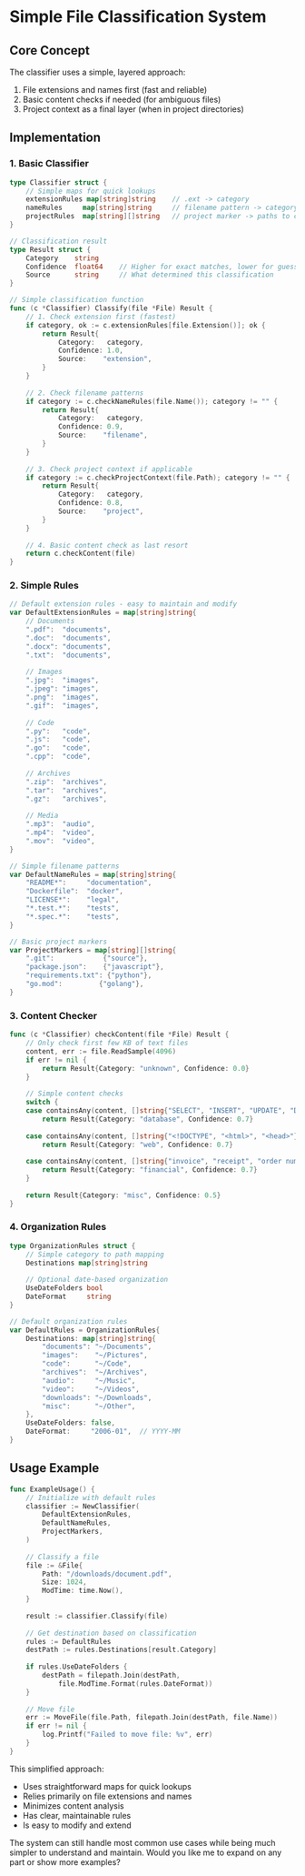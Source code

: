# Simple File Classification System

## Core Concept
The classifier uses a simple, layered approach:
1. File extensions and names first (fast and reliable)
2. Basic content checks if needed (for ambiguous files)
3. Project context as a final layer (when in project directories)

## Implementation

### 1. Basic Classifier
```go
type Classifier struct {
    // Simple maps for quick lookups
    extensionRules map[string]string    // .ext -> category
    nameRules     map[string]string     // filename pattern -> category
    projectRules  map[string][]string   // project marker -> paths to check
}

// Classification result
type Result struct {
    Category    string
    Confidence  float64    // Higher for exact matches, lower for guesses
    Source      string     // What determined this classification
}

// Simple classification function
func (c *Classifier) Classify(file *File) Result {
    // 1. Check extension first (fastest)
    if category, ok := c.extensionRules[file.Extension()]; ok {
        return Result{
            Category:   category,
            Confidence: 1.0,
            Source:    "extension",
        }
    }
    
    // 2. Check filename patterns
    if category := c.checkNameRules(file.Name()); category != "" {
        return Result{
            Category:   category,
            Confidence: 0.9,
            Source:    "filename",
        }
    }
    
    // 3. Check project context if applicable
    if category := c.checkProjectContext(file.Path); category != "" {
        return Result{
            Category:   category,
            Confidence: 0.8,
            Source:    "project",
        }
    }
    
    // 4. Basic content check as last resort
    return c.checkContent(file)
}
```

### 2. Simple Rules
```go
// Default extension rules - easy to maintain and modify
var DefaultExtensionRules = map[string]string{
    // Documents
    ".pdf":  "documents",
    ".doc":  "documents",
    ".docx": "documents",
    ".txt":  "documents",
    
    // Images
    ".jpg":  "images",
    ".jpeg": "images",
    ".png":  "images",
    ".gif":  "images",
    
    // Code
    ".py":   "code",
    ".js":   "code",
    ".go":   "code",
    ".cpp":  "code",
    
    // Archives
    ".zip":  "archives",
    ".tar":  "archives",
    ".gz":   "archives",
    
    // Media
    ".mp3":  "audio",
    ".mp4":  "video",
    ".mov":  "video",
}

// Simple filename patterns
var DefaultNameRules = map[string]string{
    "README*":     "documentation",
    "Dockerfile":  "docker",
    "LICENSE*":    "legal",
    "*.test.*":    "tests",
    "*.spec.*":    "tests",
}

// Basic project markers
var ProjectMarkers = map[string][]string{
    ".git":            {"source"},
    "package.json":    {"javascript"},
    "requirements.txt": {"python"},
    "go.mod":         {"golang"},
}
```

### 3. Content Checker
```go
func (c *Classifier) checkContent(file *File) Result {
    // Only check first few KB of text files
    content, err := file.ReadSample(4096)
    if err != nil {
        return Result{Category: "unknown", Confidence: 0.0}
    }
    
    // Simple content checks
    switch {
    case containsAny(content, []string{"SELECT", "INSERT", "UPDATE", "DELETE"}):
        return Result{Category: "database", Confidence: 0.7}
        
    case containsAny(content, []string{"<!DOCTYPE", "<html>", "<head>"}):
        return Result{Category: "web", Confidence: 0.7}
        
    case containsAny(content, []string{"invoice", "receipt", "order number"}):
        return Result{Category: "financial", Confidence: 0.7}
    }
    
    return Result{Category: "misc", Confidence: 0.5}
}
```

### 4. Organization Rules
```go
type OrganizationRules struct {
    // Simple category to path mapping
    Destinations map[string]string
    
    // Optional date-based organization
    UseDateFolders bool
    DateFormat     string
}

// Default organization rules
var DefaultRules = OrganizationRules{
    Destinations: map[string]string{
        "documents": "~/Documents",
        "images":    "~/Pictures",
        "code":      "~/Code",
        "archives":  "~/Archives",
        "audio":     "~/Music",
        "video":     "~/Videos",
        "downloads": "~/Downloads",
        "misc":      "~/Other",
    },
    UseDateFolders: false,
    DateFormat:     "2006-01",  // YYYY-MM
}
```

## Usage Example
```go
func ExampleUsage() {
    // Initialize with default rules
    classifier := NewClassifier(
        DefaultExtensionRules,
        DefaultNameRules,
        ProjectMarkers,
    )
    
    // Classify a file
    file := &File{
        Path: "/downloads/document.pdf",
        Size: 1024,
        ModTime: time.Now(),
    }
    
    result := classifier.Classify(file)
    
    // Get destination based on classification
    rules := DefaultRules
    destPath := rules.Destinations[result.Category]
    
    if rules.UseDateFolders {
        destPath = filepath.Join(destPath, 
            file.ModTime.Format(rules.DateFormat))
    }
    
    // Move file
    err := MoveFile(file.Path, filepath.Join(destPath, file.Name))
    if err != nil {
        log.Printf("Failed to move file: %v", err)
    }
}
```

This simplified approach:
- Uses straightforward maps for quick lookups
- Relies primarily on file extensions and names
- Minimizes content analysis
- Has clear, maintainable rules
- Is easy to modify and extend

The system can still handle most common use cases while being much simpler to understand and maintain. Would you like me to expand on any part or show more examples?
